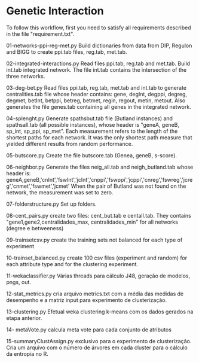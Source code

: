 ﻿Genetic Interaction
==================

To follow this workflow, first you need to satisfy all requirements described in the file "requirement.txt".

01-networks-ppi-reg-met.py
Build dictionaries from data from DIP, Regulon and BIGG to create ppi.tab files, reg.tab, met.tab.

02-integrated-interactions.py
Read files ppi.tab, reg.tab and met.tab. Build int.tab integrated network.
The file int.tab contains the intersection of the three networks.

03-deg-bet.py
Read files ppi.tab, reg.tab, met.tab and int.tab to generate centralities.tab file whose header contains:
gene, degInt, degppi, degreg, degmet, betInt, betppi, betreg, betmet, regin, regout, metin, metout. Also generates the file genes.tab containing all genes in the integrated network.

04-splenght.py
Generate spathsbut.tab file (Butland instances) and spathsall.tab (all possible instances), whose header is "geneA, geneB, sp_int, sp_ppi, sp_met". Each measurement refers to the length of the shortest paths for each network. It was the only shortest path measure that yielded  different results from random performance.

05-butscore.py
Create the file butscore.tab (Genea, geneB, s-score).

06-neighbor.py
Generate the files neig_all.tab and neigh_butland.tab whose header is:
geneA,geneB,'cnInt','fswInt','jcInt','cnppi','fswppi','jcppi','cnreg','fswreg','jcreg','cnmet','fswmet','jcmet'
When the pair of Butland was not found on the network, the measurement was set to zero.

07-folderstructure.py
Set up folders.

08-cent_pairs.py
create two files: cent_but.tab e centall.tab. They contains "gene1,gene2,centralidades_max, centralidades_min" for all networks (degree e betweeness)

09-trainsetcsv.py
create the training sets not balanced for each type of experiment

10-trainset_balanced.py
create 100 csv files (experiment and random) for each attribute type and for the clustering experiment.

11-wekaclassifier.py
Várias threads para cálculo J48, geração de modelos, pngs, out.

12-stat_metrics.py
cria arquivo metrics.txt com a média das medidas de desempenho e a matriz input para experimento de clusterização.

13-clustering.py
Efetual weka clustering k-means com os dados gerados na etapa anterior.

14- metaVote.py
calcula meta vote para cada conjunto de atributos

15-summaryClustAssign.py
exclusivo para o experimento de clusterização. Cria um arquivo com o número de árvores em cada cluster para o cálculo da entropia no R.
